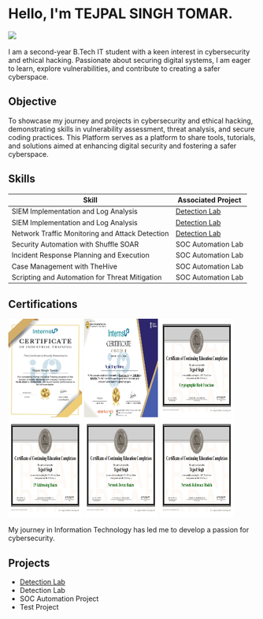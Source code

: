 # Hello, I'm TEJPAL SINGH TOMAR.
<a href="https://www.linkedin.com/in/tejpal-singh-7b4439316/"><img src="https://img.shields.io/badge/-LinkedIn-0072b1?&style=for-the-badge&logo=linkedin&logoColor=white" /></a>


I am a second-year B.Tech IT student with a keen interest in cybersecurity and ethical hacking. Passionate about securing digital systems, I am eager to learn, explore vulnerabilities, and contribute to creating a safer cyberspace.

## Objective
To showcase my journey and projects in cybersecurity and ethical hacking, demonstrating skills in vulnerability assessment, threat analysis, and secure coding practices. This Platform serves as a platform to share tools, tutorials, and solutions aimed at enhancing digital security and fostering a safer cyberspace.

## Skills

| Skill                                         | Associated Project         |
|-----------------------------------------------|----------------------------|
| SIEM Implementation and Log Analysis          | <a href="https://github.com/Test-MyDFIR/Detection-Lab/tree/main">Detection Lab</a>|
| SIEM Implementation and Log Analysis          | <a href="https://google.com">Detection Lab</a>|
| Network Traffic Monitoring and Attack Detection | <a href="https://google.com">Detection Lab</a>|
| Security Automation with Shuffle SOAR         | SOC Automation Lab|
| Incident Response Planning and Execution      | SOC Automation Lab|
| Case Management with TheHive                  | SOC Automation Lab|
| Scripting and Automation for Threat Mitigation | SOC Automation Lab|

## Certifications
<div>
<img src="Industrial Training Certificate (Tejpal Singh Tomar )_page-0001.jpg" height = "200" width = "150"/>
<img src="Internship Completion Certificate (Tejpal Singh Tomar )_page-0001.jpg" height = "200" width = "150"/>
<img src="cybrary-cert-cryptographic-hash-functions_page-0001.jpg" height = "200" width = "150"/>
<img src="cybrary-cert-ip-addressing-basics_page-0001.jpg" height = "200" width = "150"/>
<img src="cybrary-cert-network-device-basics_page-0001.jpg" height = "200" width = "150"/>
<img src="cybrary-cert-network-reference-models_page-0001.jpg" height = "200" width = "150"/>
  
My journey in Information Technology has led me to develop a passion for cybersecurity.
</div>

## Projects
- <a href="https://github.com/Test-MyDFIR/Detection-Lab/tree/main">Detection Lab</a>
- Detection Lab
- SOC Automation Project
- Test Project
